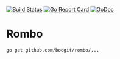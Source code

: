 [![Build Status](https://travis-ci.com/bodgit/rombo.svg?branch=master)](https://travis-ci.com/bodgit/rombo)
[![Go Report Card](https://goreportcard.com/badge/github.com/bodgit/rombo)](https://goreportcard.com/report/github.com/bodgit/rombo)
[![GoDoc](https://godoc.org/github.com/bodgit/rombo?status.svg)](https://godoc.org/github.com/bodgit/rombo)

# Rombo
```
go get github.com/bodgit/rombo/...
```
